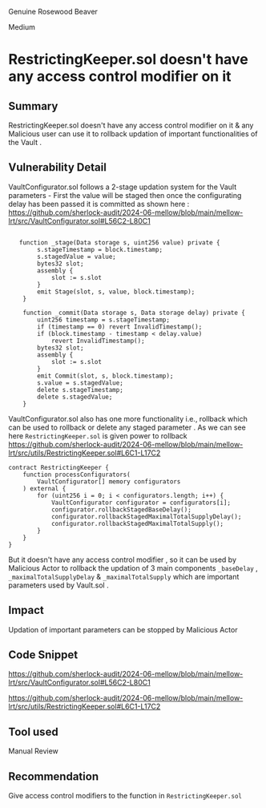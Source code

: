 Genuine Rosewood Beaver

Medium

# RestrictingKeeper.sol doesn't have any access control modifier on it

## Summary
RestrictingKeeper.sol doesn't have any access control modifier on it & any Malicious user can use it to rollback updation of important functionalities of the Vault . 
## Vulnerability Detail
VaultConfigurator.sol follows a 2-stage updation system for the Vault parameters  - First the value will be staged then once the configurating delay has been passed it is committed as shown here : 
https://github.com/sherlock-audit/2024-06-mellow/blob/main/mellow-lrt/src/VaultConfigurator.sol#L56C2-L80C1
```solidity

   function _stage(Data storage s, uint256 value) private {
        s.stageTimestamp = block.timestamp;
        s.stagedValue = value;
        bytes32 slot;
        assembly {
            slot := s.slot
        }
        emit Stage(slot, s, value, block.timestamp);
    }

    function _commit(Data storage s, Data storage delay) private {
        uint256 timestamp = s.stageTimestamp;
        if (timestamp == 0) revert InvalidTimestamp();
        if (block.timestamp - timestamp < delay.value)
            revert InvalidTimestamp();
        bytes32 slot;
        assembly {
            slot := s.slot
        }
        emit Commit(slot, s, block.timestamp);
        s.value = s.stagedValue;
        delete s.stageTimestamp;
        delete s.stagedValue;
    }
```
VaultConfigurator.sol also has one more functionality i.e., rollback which can be used to rollback or delete any staged parameter . 
As we can see here `RestrictingKeeper.sol` is given power to rollback 
https://github.com/sherlock-audit/2024-06-mellow/blob/main/mellow-lrt/src/utils/RestrictingKeeper.sol#L6C1-L17C2
```solidity
contract RestrictingKeeper {
    function processConfigurators(
        VaultConfigurator[] memory configurators
    ) external {
        for (uint256 i = 0; i < configurators.length; i++) {
            VaultConfigurator configurator = configurators[i];
            configurator.rollbackStagedBaseDelay();
            configurator.rollbackStagedMaximalTotalSupplyDelay();
            configurator.rollbackStagedMaximalTotalSupply();
        }
    }
}
```
But it doesn't have any access control modifier , so it can be used by Malicious Actor to rollback the updation of 3 main components `_baseDelay` , `_maximalTotalSupplyDelay` & `_maximalTotalSupply` which are important parameters used by Vault.sol .
## Impact
Updation of important parameters can be stopped by Malicious Actor
## Code Snippet
https://github.com/sherlock-audit/2024-06-mellow/blob/main/mellow-lrt/src/VaultConfigurator.sol#L56C2-L80C1

https://github.com/sherlock-audit/2024-06-mellow/blob/main/mellow-lrt/src/utils/RestrictingKeeper.sol#L6C1-L17C2
## Tool used

Manual Review

## Recommendation
Give access control modifiers to the function in `RestrictingKeeper.sol`

